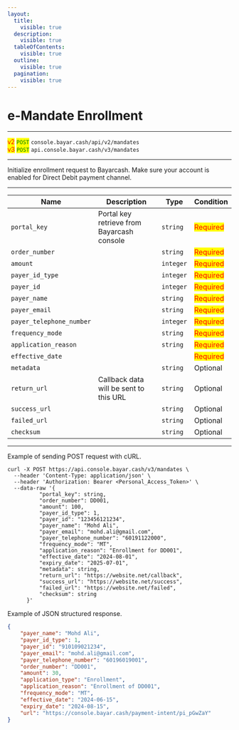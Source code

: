 ```yaml
---
layout:
  title:
    visible: true
  description:
    visible: true
  tableOfContents:
    visible: true
  outline:
    visible: true
  pagination:
    visible: true
---
```


# e-Mandate Enrollment

***

<mark style="color:red;">v2</mark>  <mark style="color:green;">`POST`</mark>  `console.bayar.cash/api/v2/mandates`\
<mark style="color:red;">v3</mark> <mark style="color:green;">`POST`</mark>  `api.console.bayar.cash/v3/mandates`

***



Initialize enrollment request to Bayarcash. Make sure your account is enabled for Direct Debit payment channel.



***

<table data-full-width="true"><thead><tr><th>Name</th><th>Description</th><th>Type</th><th>Condition</th></tr></thead><tbody><tr><td><code>portal_key</code></td><td>Portal key retrieve from Bayarcash console</td><td><code>string</code></td><td><mark style="color:red;">Required</mark></td></tr><tr><td><code>order_number</code></td><td></td><td><code>string</code></td><td><mark style="color:red;">Required</mark></td></tr><tr><td><code>amount</code></td><td></td><td><code>integer</code></td><td><mark style="color:red;">Required</mark></td></tr><tr><td><code>payer_id_type</code></td><td></td><td><code>integer</code></td><td><mark style="color:red;">Required</mark></td></tr><tr><td><code>payer_id</code></td><td></td><td><code>integer</code></td><td><mark style="color:red;">Required</mark></td></tr><tr><td><code>payer_name</code></td><td></td><td><code>string</code></td><td><mark style="color:red;">Required</mark></td></tr><tr><td><code>payer_email</code></td><td></td><td><code>string</code></td><td><mark style="color:red;">Required</mark></td></tr><tr><td><code>payer_telephone_number</code></td><td></td><td><code>integer</code></td><td><mark style="color:red;">Required</mark></td></tr><tr><td><code>frequency_mode</code></td><td></td><td><code>string</code></td><td><mark style="color:red;">Required</mark></td></tr><tr><td><code>application_reason</code></td><td></td><td><code>string</code></td><td><mark style="color:red;">Required</mark></td></tr><tr><td><code>effective_date</code></td><td></td><td></td><td><mark style="color:red;">Required</mark></td></tr><tr><td><code>metadata</code></td><td></td><td><code>string</code></td><td>Optional</td></tr><tr><td><code>return_url</code></td><td>Callback data will be sent to this URL</td><td><code>string</code></td><td>Optional</td></tr><tr><td><code>success_url</code></td><td></td><td><code>string</code></td><td>Optional</td></tr><tr><td><code>failed_url</code></td><td></td><td><code>string</code></td><td>Optional</td></tr><tr><td><code>checksum</code></td><td></td><td><code>string</code></td><td>Optional</td></tr></tbody></table>

***



Example of sending POST request with cURL.



```markup
curl -X POST https://api.console.bayar.cash/v3/mandates \
  --header 'Content-Type: application/json' \
  --header 'Authorization: Bearer <Personal_Access_Token>' \
  --data-raw '{
          "portal_key": string,
          "order_number": DD001,
          "amount": 100,
          "payer_id_type": 1,
          "payer_id": "123456121234",
          "payer_name": "Mohd Ali",
          "payer_email": "mohd.ali@gmail.com",
          "payer_telephone_number": "60191122000",
          "frequency_mode": "MT",
          "application_reason": "Enrollment for DD001",
          "effective_date": "2024-08-01",
          "expiry_date": "2025-07-01",
          "metadata": string,
          "return_url": "https://website.net/callback",
          "success_url": "https://website.net/success",
          "failed_url": "https://website.net/failed",
          "checksum": string
      }'
```



Example of JSON structured response.



```json
{
    "payer_name": "Mohd Ali",
    "payer_id_type": 1,
    "payer_id": "910109021234",
    "payer_email": "mohd.ali@gmail.com",
    "payer_telephone_number": "60196019001",
    "order_number": "DD001",
    "amount": 30,
    "application_type": "Enrollment",
    "application_reason": "Enrollment of DD001",
    "frequency_mode": "MT",
    "effective_date": "2024-06-15",
    "expiry_date": "2024-08-15",
    "url": "https://console.bayar.cash/payment-intent/pi_pGwZaY"
}
```

